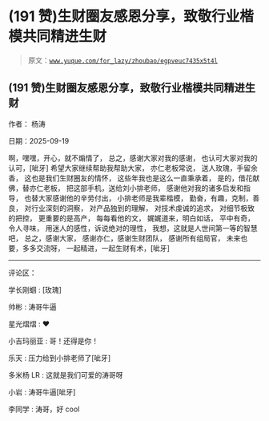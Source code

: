 # (191 赞)生财圈友感恩分享，致敬行业楷模共同精进生财

> 原文：[`www.yuque.com/for_lazy/zhoubao/egpveuc7435x5t4l`](https://www.yuque.com/for_lazy/zhoubao/egpveuc7435x5t4l)

## (191 赞)生财圈友感恩分享，致敬行业楷模共同精进生财

作者： 杨涛

日期：2025-09-19

啊，嘿嘿，开心，就不煽情了， 总之，感谢大家对我的感谢， 也认可大家对我的认可，[呲牙] 希望大家继续帮助我帮助大家， 亦仁老板常说， 送人玫瑰，手留余香，
这也是我们生财圈友的情怀， 这些年我也是这么一直秉承着， 是的，借花献佛，替亦仁老板， 把这部手机，送给刘小排老师， 感谢他对我的诸多启发和指导，
也替大家感谢他的辛劳付出， 小排老师是我辈楷模， 勤奋，有趣，克制，善良， 对行业深刻的洞察， 对产品独到的理解， 对技术虔诚的追求， 对细节极致的把控，
更重要的是高产， 每每看他的文， 娓娓道来，明白如话， 平中有奇，令人寻味， 用迷人的感性，诉说绝对的理性， 我想，这就是人世间第一等的智慧吧，
总之，感谢大家， 感谢亦仁，感谢生财团队， 感谢所有组局官， 未来也要，多多交流呀， 一起精进，一起生财有术，[呲牙]

* * *

评论区：

学长刚蝈 : [玫瑰]

帅彬 : 涛哥牛逼

星光熠熠 : ❤️

小吉玛丽亚 : 哥！还得是你！

乐天 : 压力给到小排老师了[呲牙]

多米杨 LR : 这就是我们可爱的涛哥呀

小岩 : 涛哥牛逼[呲牙]

李同学 : 涛哥，好 cool